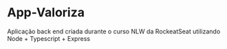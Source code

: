 # App-Valoriza
 Aplicação back end criada durante o curso NLW da RockeatSeat utilizando Node + Typescript + Express

